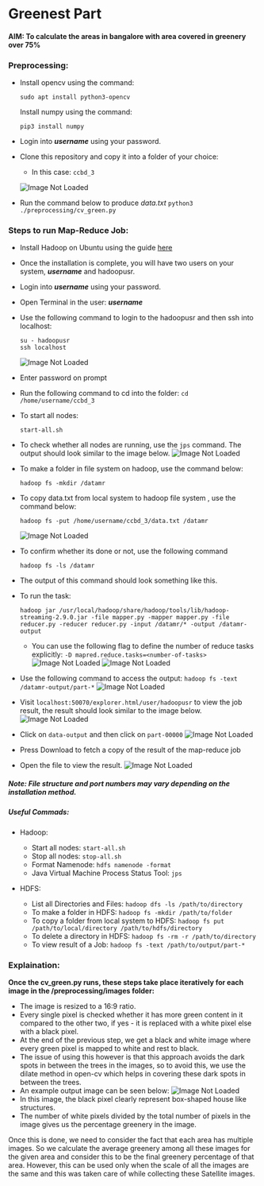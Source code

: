 # Greenest Part

#### AIM: To calculate the areas in bangalore with area covered in greenery over 75%

### Preprocessing:

* Install opencv using the command:
    ```
    sudo apt install python3-opencv 
    ```
    Install numpy using the command: 
    ```
    pip3 install numpy 
    ```
* Login into <b><i>username</i></b> using your password.
  
* Clone this repository and copy it into a folder of your choice: 
    * In this case: ```ccbd_3```

    ![Image Not Loaded](./assets/2.png)

* Run the command below to produce  <i>data.txt</i>
    ```python3 ./preprocessing/cv_green.py```


### Steps to run Map-Reduce Job:

* Install Hadoop on Ubuntu using the guide [here](https://www.youtube.com/watch?v=ieeCyhQ2PPM)
  
* Once the installation is complete, you will have two users on your system, <b><i>username</i></b> and hadoopusr.  
  
* Login into <b><i>username</i></b> using your password.
  
* Open Terminal in the user: <b><i>username</i></b>

* Use  the following command to login to the hadoopusr and then ssh into localhost:
    ```
    su - hadoopusr
    ssh localhost
    ```
    ![Image Not Loaded](./assets/1.png)

* Enter password on prompt

* Run the following command to cd into the folder:
    ```cd /home/username/ccbd_3```

* To start all nodes:
    ```
    start-all.sh
    ```

* To check whether all nodes are running, use the ```jps``` command. The output should look similar to the image below.
    ![Image Not Loaded](./assets/3.png)

* To make a folder in file system on hadoop, use the command below:
    ```
    hadoop fs -mkdir /datamr
    ```
* To copy data.txt from local system to hadoop file system , use the command below:
    ```
    hadoop fs -put /home/username/ccbd_3/data.txt /datamr
    ```
    ![Image Not Loaded](./assets/4.png)
* To confirm whether its done or not, use the following command
    ```
    hadoop fs -ls /datamr
    ```
* The output of this command should look something like this.

* To run the task:
    ```
    hadoop jar /usr/local/hadoop/share/hadoop/tools/lib/hadoop-streaming-2.9.0.jar -file mapper.py -mapper mapper.py -file reducer.py -reducer reducer.py -input /datamr/* -output /datamr-output
    ```
    * You can use the following flag to define the number  of reduce tasks explicitly: 
        ```-D mapred.reduce.tasks=<number-of-tasks>```
    ![Image Not Loaded](./assets/5.png)
    ![Image Not Loaded](./assets/8.png)

* Use the following command to access the output:
    ```hadoop fs -text /datamr-output/part-*```
    ![Image Not Loaded](./assets/9.png)

* Visit ```localhost:50070/explorer.html/user/hadoopusr``` to view the job result, the result should look similar to the image below.
    ![Image Not Loaded](./assets/10.png)
* Click on ```data-output``` and then click on ```part-00000```
    ![Image Not Loaded](./assets/11.png)
* Press Download to fetch a copy of the result of the map-reduce job 

* Open the file to view the result.
    ![Image Not Loaded](./assets/12.png)

##### Note: File structure and port numbers may vary depending on the installation method.

##### Useful Commads: 

* Hadoop:
    * Start all nodes: ```start-all.sh```
    * Stop all nodes: ```stop-all.sh```
    * Format Namenode: ```hdfs namenode -format```
    * Java Virtual Machine Process Status Tool: ```jps```


* HDFS:
    * List all Directories and Files:
        ```hadoop dfs -ls /path/to/directory```
    * To make a folder in HDFS:
        ```hadoop fs -mkdir /path/to/folder```
    * To copy a folder from local system to HDFS:
        ```hadoop fs put /path/to/local/directory /path/to/hdfs/directory```
    * To delete a directory in HDFS:
        ```hadoop fs -rm -r /path/to/directory```
    * To view result of a Job:
        ```hadoop fs -text /path/to/output/part-*```

### Explaination: 
<b>Once the cv_green.py runs, these steps take place iteratively for each image in the /preprocessing/images folder:</b>
* The image is resized to a 16:9 ratio.
* Every single pixel is checked whether it has more green content in it compared to the other two, if yes - it is replaced with a white pixel else with a black pixel.
* At the end of the previous step, we get a black and white image where every green pixel is mapped to white and rest to black.
* The issue of using this however is that this approach avoids the dark spots in between the trees in the images, so to avoid this, we use the dilate method in open-cv which helps in covering these dark spots in between the trees.
* An example output image can be seen below:
![Image Not Loaded](./preprocessing/test.jpg)
* In this image, the black pixel clearly represent box-shaped house like structures.
* The number of white pixels divided by the total number of pixels in the image gives us the percentage greenery in the image.

Once this is done, we need to consider the fact that each area has multiple images. So we calculate the average greenery among all these images for the given area and consider this to be the final greenery percentage of that area. However, this can be used only when the scale of all the images are the same and this was taken care of while collecting these Satellite images. 
